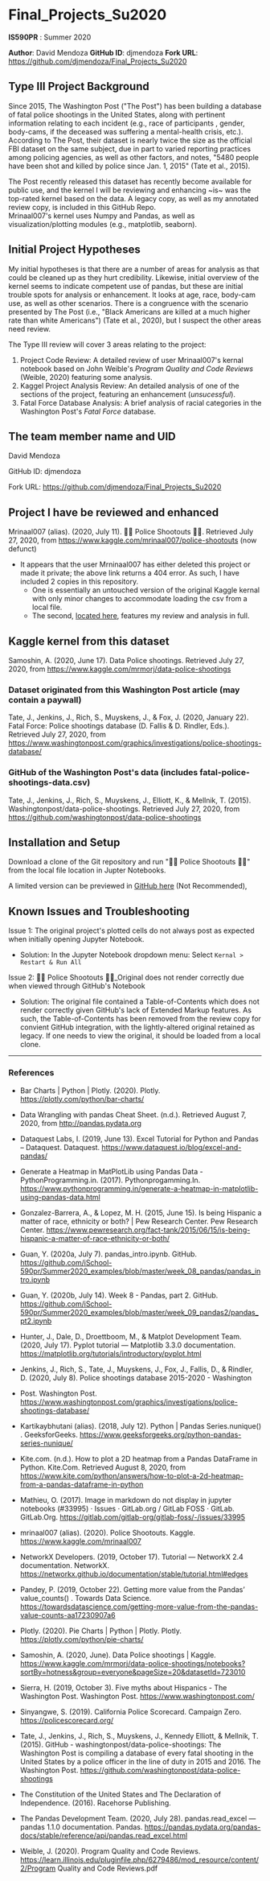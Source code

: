 # Final_Projects_Su2020
**IS590PR** : Summer 2020 

**Author**: David Mendoza
**GitHub ID**: djmendoza
**Fork URL**: https://github.com/djmendoza/Final_Projects_Su2020

## Type III Project Background

Since 2015, The Washington Post ("The Post") has been building a database of fatal police shootings in the United States,
along with pertinent information relating to each incident (e.g., race of participants , gender, body-cams,
if the deceased was suffering a mental-health crisis, etc.).
According to The Post, their dataset is nearly twice the size as the official FBI dataset on the same subject, due in part to varied reporting
practices among policing agencies, as well as other factors, and notes, "5480 people have been shot and killed by police since Jan. 1, 2015" (Tate et al., 2015).

The Post recently released this dataset has recently become available for public use, and the kernel I will be reviewing and enhancing ~is~ was the top-rated kernel based
on the data. A legacy copy, as well as my annotated review copy, is included in this GitHub Repo.  
Mrinaal007's kernel uses Numpy and Pandas, as well as visualization/plotting modules (e.g., matplotlib, seaborn).

## Initial Project Hypotheses

My initial hypotheses is that there are a number of areas for analysis as that could be cleaned up as they hurt credibility.
Likewise, initial overview of the kernel seems to indicate competent use of pandas, but these are initial trouble spots for analysis or enhancement.
It looks at age, race, body-cam use, as well as other scenarios. There is a congruence with the scenario presented by The Post
(i.e., "Black Americans are killed at a much higher rate than white Americans") (Tate et al., 2020), but I suspect the other areas need review.

The Type III review will cover 3 areas relating to the project:

1. Project Code Review: A detailed review of user Mrinaal007's kernal notebook based on John Weible's *Program Quality and Code Reviews* (Weible, 2020) featuring some analysis.
2. Kaggel Project Analysis Review: An detailed analysis of one of the sections of the project, featuring an enhancement (*unsucessful*).
3. Fatal Force Database Analysis: A brief analysis of racial categories in the Washington Post's *Fatal Force* database. 

## The team member name and UID

David Mendoza

GitHub ID: djmendoza

Fork URL: https://github.com/djmendoza/Final_Projects_Su2020

## Project I have be reviewed and enhanced

Mrinaal007 (alias). (2020, July 11). 👮🔫 Police Shootouts 👮🔫. Retrieved July 27, 2020, from https://www.kaggle.com/mrinaal007/police-shootouts (now defunct)

- It appears that the user Mrninaal007 has either deleted this project or made it private; the above link returns a 404 error. As such, I have included 2 copies in this repository.
  - One is essentially an untouched version of the original Kaggle kernal with only minor changes to accommodate loading the csv from a local file.
  - The second, [located here](https://github.com/djmendoza/Final_Projects_Su2020/blob/master/Final_project/%F0%9F%91%AE%F0%9F%94%AB%20Police%20Shootouts%20%20%F0%9F%91%AE%F0%9F%94%AB.ipynb), features my review and analysis in full. 

## Kaggle kernel from this dataset

Samoshin, A. (2020, June 17). Data Police shootings. Retrieved July 27, 2020, from https://www.kaggle.com/mrmorj/data-police-shootings

### Dataset originated from this Washington Post article (may contain a paywall)

Tate, J., Jenkins, J., Rich, S., Muyskens, J., & Fox, J. (2020, January 22). Fatal Force: Police shootings database (D. Fallis & D. Rindler, Eds.). Retrieved July 27, 2020, from https://www.washingtonpost.com/graphics/investigations/police-shootings-database/

### GitHub of the Washington Post's data (includes fatal-police-shootings-data.csv)

Tate, J., Jenkins, J., Rich, S., Muyskens, J., Elliott, K., & Mellnik, T. (2015). Washingtonpost/data-police-shootings. Retrieved July 27, 2020, from https://github.com/washingtonpost/data-police-shootings

## Installation and Setup

Download a clone of the Git repository and run "👮🔫 Police Shootouts 👮🔫" from the local file location in Jupter Notebooks.

A limited version can be previewed in [GitHub here](https://github.com/djmendoza/Final_Projects_Su2020/blob/master/Final_project/%F0%9F%91%AE%F0%9F%94%AB%20Police%20Shootouts%20%20%F0%9F%91%AE%F0%9F%94%AB.ipynb) (Not Recommended), 

## Known Issues and Troubleshooting

Issue 1: The original project's plotted cells do not always post as expected when initially opening Jupyter Notebook.
- Solution: In the Jupyter Notebook dropdown menu: Select `Kernal > Restart & Run All`

Issue 2: 👮🔫 Police Shootouts 👮🔫_Original does not render correctly due when viewed through GitHub's Notebook 
- Solution: The original file contained a Table-of-Contents which does not render correctly given GitHub's lack of Extended Markup features. As such, the Table-of-Contents has been removed from the review copy for convient GitHub integration, with the lightly-altered original retained as legacy. If one needs to view the original, it should be loaded from a local clone. 

---

### References

- Bar Charts | Python | Plotly. (2020). Plotly. https://plotly.com/python/bar-charts/

- Data Wrangling with pandas Cheat Sheet. (n.d.). Retrieved August 7, 2020, from http://pandas.pydata.org

- Dataquest Labs, I. (2019, June 13). Excel Tutorial for Python and Pandas – Dataquest. Dataquest. https://www.dataquest.io/blog/excel-and-pandas/

- Generate a Heatmap in MatPlotLib using Pandas Data - PythonProgramming.in. (2017). Pythonprogamming.In. https://www.pythonprogramming.in/generate-a-heatmap-in-matplotlib-using-pandas-data.html

- Gonzalez-Barrera, A., & Lopez, M. H. (2015, June 15). Is being Hispanic a matter of race, ethnicity or both? | Pew Research Center. Pew Research Center. https://www.pewresearch.org/fact-tank/2015/06/15/is-being-hispanic-a-matter-of-race-ethnicity-or-both/

- Guan, Y. (2020a, July 7). pandas_intro.ipynb. GitHub. https://github.com/iSchool-590pr/Summer2020_examples/blob/master/week_08_pandas/pandas_intro.ipynb

- Guan, Y. (2020b, July 14). Week 8 - Pandas, part 2. GitHub. 
https://github.com/iSchool-590pr/Summer2020_examples/blob/master/week_09_pandas2/pandas_pt2.ipynb

- Hunter, J., Dale, D., Droettboom, M., & Matplot Development Team. (2020, July 17). Pyplot tutorial — Matplotlib 3.3.0 documentation. https://matplotlib.org/tutorials/introductory/pyplot.html

- Jenkins, J., Rich, S., Tate, J., Muyskens, J., Fox, J., Fallis, D., & Rindler, D. (2020, July 8). Police shootings database 2015-2020 - Washington 

- Post. Washington Post. https://www.washingtonpost.com/graphics/investigations/police-shootings-database/

- Kartikaybhutani (alias). (2018, July 12). Python | Pandas Series.nunique() .  GeeksforGeeks. https://www.geeksforgeeks.org/python-pandas-series-nunique/

- Kite.com. (n.d.). How to plot a 2D heatmap from a Pandas DataFrame in Python. Kite.Com. Retrieved August 8, 2020, from https://www.kite.com/python/answers/how-to-plot-a-2d-heatmap-from-a-pandas-dataframe-in-python

- Mathieu, O. (2017). Image in markdown do not display in jupyter notebooks (#33995) · Issues · GitLab.org / GitLab FOSS · GitLab. GitLab.Org. https://gitlab.com/gitlab-org/gitlab-foss/-/issues/33995

- mrinaal007 (alias). (2020). Police Shootouts. Kaggle. https://www.kaggle.com/mrinaal007

- NetworkX Developers. (2019, October 17). Tutorial — NetworkX 2.4 documentation. NetworkX. https://networkx.github.io/documentation/stable/tutorial.html#edges

- Pandey, P. (2019, October 22). Getting more value from the Pandas’ value_counts() . Towards Data Science. https://towardsdatascience.com/getting-more-value-from-the-pandas-value-counts-aa17230907a6

- Plotly. (2020). Pie Charts | Python | Plotly. Plotly. https://plotly.com/python/pie-charts/

- Samoshin, A. (2020, June). Data Police shootings | Kaggle. https://www.kaggle.com/mrmorj/data-police-shootings/notebooks?sortBy=hotness&group=everyone&pageSize=20&datasetId=723010

- Sierra, H. (2019, October 3). Five myths about Hispanics - The Washington Post. Washington Post. https://www.washingtonpost.com/

- Sinyangwe, S. (2019). California Police Scorecard. Campaign Zero. https://policescorecard.org/

- Tate, J., Jenkins, J., Rich, S., Muyskens, J., Kennedy Elliott, & Mellnik, T. (2015). GitHub - washingtonpost/data-police-shootings: The Washington Post is compiling a database of every fatal shooting in the United States by a police officer in the line of duty in 2015 and 2016. The Washington Post. https://github.com/washingtonpost/data-police-shootings

- The Constitution of the United States and The Declaration of Independence. (2016). Racehorse Publishing.

- The Pandas Development Team. (2020, July 28). pandas.read_excel — pandas 1.1.0 documentation. Pandas. https://pandas.pydata.org/pandas-docs/stable/reference/api/pandas.read_excel.html

- Weible, J. (2020). Program Quality and Code Reviews. https://learn.illinois.edu/pluginfile.php/6279486/mod_resource/content/2/Program Quality and Code Reviews.pdf






